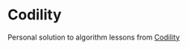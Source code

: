 # Codility
Personal solution to algorithm lessons from [Codility](https://app.codility.com/programmers/lessons/)
